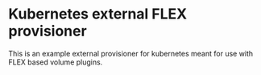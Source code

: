 # Kubernetes external FLEX provisioner

This is an example external provisioner for kubernetes meant for use with FLEX based volume plugins.

